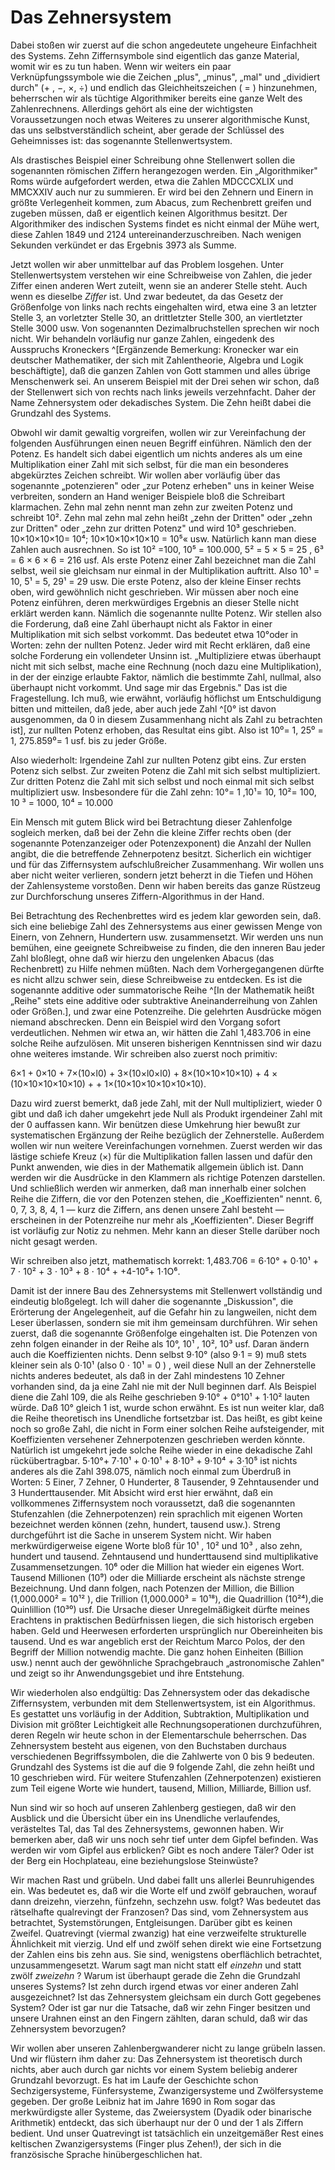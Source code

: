 # Das Zehnersystem

Dabei stoßen wir zuerst auf die schon angedeutete ungeheure
Einfachheit des Systems. Zehn Ziffernsymbole sind eigentlich
das ganze Material, womit wir es zu tun haben. Wenn wir
weiters ein paar Verknüpfungssymbole wie die Zeichen „plus",
„minus", „mal" und „dividiert durch" (+ , −, ×, ÷) <!--korrekte Zeichen nutzen --> und endlich das
Gleichheitszeichen ( = ) hinzunehmen, beherrschen wir als
tüchtige Algorithmiker bereits eine ganze Welt des
Zahlenrechnens. Allerdings gehört als eine der wichtigsten
Voraussetzungen noch etwas Weiteres zu unserer
algorithmische Kunst, das uns selbstverständlich scheint,
aber gerade der Schlüssel des Geheimnisses ist: das
sogenannte Stellenwertsystem.

Als drastisches Beispiel einer Schreibung ohne Stellenwert
sollen die sogenannten römischen Ziffern herangezogen
werden. Ein „Algorithmiker" Roms würde aufgefordert werden,
etwa die Zahlen MDCCCXLIX und MMCXXIV auch nur zu summieren.
Er wird bei den Zehnern und Einern in größte Verlegenheit
kommen, zum Abacus, zum Rechenbrett greifen und zugeben
müssen, daß er eigentlich keinen Algorithmus besitzt. Der
Algorithmiker des indischen Systems findet es nicht einmal
der Mühe wert, diese Zahlen 1849 und 2124
untereinanderzuschreiben. Nach wenigen Sekunden verkündet er
das Ergebnis 3973 als Summe.

Jetzt wollen wir aber unmittelbar auf das Problem losgehen.
Unter Stellenwertsystem verstehen wir eine Schreibweise von
Zahlen, die jeder Ziffer einen anderen Wert zuteilt, wenn
sie an anderer Stelle steht. Auch wenn es dieselbe *Ziffer*
ist. Und zwar bedeutet, da das Gesetz der Größenfolge von
links nach rechts eingehalten wird, etwa eine 3 an letzter
Stelle 3, an vorletzter Stelle 30, an drittletzter Stelle
300, an viertletzter Stelle 3000 usw. Von sogenannten
Dezimalbruchstellen sprechen wir noch nicht. Wir behandeln
vorläufig nur ganze Zahlen, eingedenk des Ausspruchs
Kroneckers ^[Ergänzende Bemerkung: Kronecker war ein
deutscher Mathematiker, der sich mit Zahlentheorie, Algebra
und Logik beschäftigte], daß die ganzen Zahlen von Gott
stammen und alles übrige Menschenwerk sei. An unserem
Beispiel mit der Drei sehen wir schon, daß der Stellenwert
sich von rechts nach links jeweils verzehnfacht. Daher der
Name Zehnersystem oder dekadisches System. Die Zehn heißt
dabei die Grundzahl des Systems.

Obwohl wir damit gewaltig vorgreifen, wollen wir zur
Vereinfachung der folgenden Ausführungen einen neuen Begriff
einführen. Nämlich den der Potenz. Es handelt sich dabei
eigentlich um nichts anderes als um eine Multiplikation
einer Zahl mit sich selbst, für die man ein besonderes
abgekürztes Zeichen schreibt. Wir wollen aber vorläufig über
das sogenannte „potenzieren" oder „zur Potenz erheben" uns
in keiner Weise verbreiten, sondern an Hand weniger
Beispiele bloß die Schreibart klarmachen. Zehn mal zehn
nennt man zehn zur zweiten Potenz und schreibt 10². Zehn mal
zehn mal zehn heißt „zehn der Dritten" oder „zehn zur
Dritten" oder „zehn zur dritten Potenz" und wird 10³
geschrieben. 10×10×10×10= 10⁴; 10×10×10×10×10 = 10⁵« usw.
Natürlich kann man diese Zahlen auch ausrechnen. So ist 10²
=100, 10⁵ = 100.000, 5² = 5 × 5 = 25 , 6³ = 6 × 6 × 6 = 216
usf. Als erste Potenz einer Zahl bezeichnet man die Zahl
selbst, weil sie gleichsam nur einmal in der Multiplikation
auftritt. Also 10¹ = 10, 5¹ = 5, 29¹ = 29 usw. Die erste
Potenz, also der kleine Einser rechts oben, wird gewöhnlich
nicht geschrieben. Wir müssen aber noch eine Potenz
einführen, deren merkwürdiges Ergebnis an dieser Stelle
nicht erklärt werden kann. Nämlich die sogenannte nullte
Potenz. Wir stellen also die Forderung, daß eine Zahl
überhaupt nicht als Faktor in einer Multiplikation mit sich
selbst vorkommt. Das bedeutet etwa 10°oder in Worten: zehn
der nullten Potenz. Jeder wird mit Recht erklären, daß eine
solche Forderung ein vollendeter Unsinn ist. „Multipliziere
etwas überhaupt nicht mit sich selbst, mache eine Rechnung
(noch dazu eine Multiplikation), in der der einzige erlaubte
Faktor, nämlich die bestimmte Zahl, nullmal, also überhaupt
nicht vorkommt. Und sage mir das Ergebnis." Das ist die
Fragestellung. Ich muß, wie erwähnt, vorläufig höflichst um
Entschuldigung bitten und mitteilen, daß jede, aber auch
jede Zahl ^[0° ist davon ausgenommen, da 0 in diesem
Zusammenhang nicht als Zahl zu betrachten ist], zur nullten
Potenz erhoben, das Resultat eins gibt. Also ist 10⁰= 1, 25⁰ =
1, 275.859⁰= 1 usf. bis zu jeder Größe.

Also wiederholt: Irgendeine Zahl zur nullten Potenz gibt
eins. Zur ersten Potenz sich selbst. Zur zweiten Potenz die
Zahl mit sich selbst multipliziert. Zur dritten Potenz die
Zahl mit sich selbst und noch einmal mit sich selbst
multipliziert usw. Insbesondere für die Zahl zehn: 10°= 1
,10¹= 10, 10²= 100, 10 ³ = 1000, 10⁴ = 10.000

Ein Mensch mit gutem Blick wird bei Betrachtung dieser
Zahlenfolge sogleich merken, daß bei der Zehn die kleine
Ziffer rechts oben (der sogenannte Potenzanzeiger oder
Potenzexponent) die Anzahl der Nullen angibt, die die
betreffende Zehnerpotenz besitzt. Sicherlich ein wichtiger
und für das Ziffernsystem aufschlußreicher Zusammenhang. Wir
wollen uns aber nicht weiter verlieren, sondern jetzt
beherzt in die Tiefen und Höhen der Zahlensysteme vorstoßen.
Denn wir haben bereits das ganze Rüstzeug zur Durchforschung
unseres Ziffern-Algorithmus in der Hand.

Bei Betrachtung des Rechenbrettes wird es jedem klar
geworden sein, daß. sich eine beliebige Zahl des
Zehnersystems aus einer gewissen Menge von Einern, von
Zehnern, Hundertern usw. zusammensetzt. Wir werden uns nun
bemühen, eine geeignete Schreibweise zu finden, die den
inneren Bau jeder Zahl bloßlegt, ohne daß wir hierzu den
ungelenken Abacus (das Rechenbrett) zu Hilfe nehmen müßten.
Nach dem Vorhergegangenen dürfte es nicht allzu schwer sein,
diese Schreibweise zu entdecken. Es ist die sogenannte
additive oder summatorische Reihe ^[In der Mathematik heißt
„Reihe" stets eine additive oder subtraktive
Aneinanderreihung von Zahlen oder Größen.], und zwar eine
Potenzreihe. Die gelehrten Ausdrücke mögen niemand
abschrecken. Denn ein Beispiel wird den Vorgang sofort
verdeutlichen. Nehmen wir etwa an, wir hätten die Zahl
1,483.706 in eine solche Reihe aufzulösen. Mit unseren
bisherigen Kenntnissen sind wir dazu ohne weiteres imstande.
Wir schreiben also zuerst noch primitiv:

6×1 + 0×10 + 7×(10×l0) + 3×(10×l0×l0) + 8×(10×10×10×10) + 4 ×
(10×10×10×10×10) + + 1×(10×10×10×10×10×10).

Dazu wird zuerst bemerkt, daß jede Zahl, mit der Null
multipliziert, wieder 0 gibt und daß ich daher umgekehrt
jede Null als Produkt irgendeiner Zahl mit der 0 auffassen
kann. Wir benützen diese Umkehrung hier bewußt zur
systematischen Ergänzung der Reihe bezüglich der
Zehnerstelle. Außerdem wollen wir nun weitere
Vereinfachungen vornehmen. Zuerst werden wir das lästige
schiefe Kreuz (×) für die Multiplikation fallen lassen und
dafür den Punkt anwenden, wie dies in der Mathematik
allgemein üblich ist. Dann werden wir die Ausdrücke in den
Klammern als richtige Potenzen darstellen. Und schließlich
werden wir anmerken, daß man innerhalb einer solchen Reihe
die Ziffern, die vor den Potenzen stehen, die
„Koeffizienten" nennt. 6, 0, 7, 3, 8, 4, 1 — kurz die
Ziffern, ans denen unsere Zahl besteht — erscheinen in der
Potenzreihe nur mehr als „Koeffizienten". Dieser Begriff ist
vorläufig zur Notiz zu nehmen. Mehr kann an dieser Stelle
darüber noch nicht gesagt werden.

Wir schreiben also jetzt, mathematisch korrekt: 1,483.706 =
6⋅10° + 0⋅10¹ + 7 ⋅ 10² + 3 ⋅ 10³ + 8 ⋅ 10⁴ + +4-10⁵+ 1⋅1O⁶.

Damit ist der innere Bau des Zehnersystems mit Stellenwert
vollständig und eindeutig bloßgelegt. Ich will daher die
sogenannte „Diskussion", die Erörterung der Angelegenheit,
auf die Gefahr hin zu langweilen, nicht dem Leser
überlassen, sondern sie mit ihm gemeinsam durchführen. Wir
sehen zuerst, daß die sogenannte Größenfolge eingehalten
ist. Die Potenzen von zehn folgen einander in der Reihe als
10°, 10¹ , 10², 10³ usf. Daran ändern auch die Koeffizienten
nichts. Denn selbst 9⋅10° (also 9⋅1 = 9) muß stets kleiner
sein als 0⋅10¹ (also 0 ⋅ 10¹ = 0 ) , weil diese Null an der
Zehnerstelle nichts anderes bedeutet, als daß in der Zahl
mindestens 10 Zehner vorhanden sind, da ja eine Zahl nie mit
der Null beginnen darf. Als Beispiel diene die Zahl 109, die
als Reihe geschrieben 9⋅10° + 0°10¹ + 1⋅10² lauten würde.
Daß 10° gleich 1 ist, wurde schon erwähnt. Es ist nun weiter
klar, daß die Reihe theoretisch ins Unendliche fortsetzbar
ist. Das heißt, es gibt keine noch so große Zahl, die nicht
in Form einer solchen Reihe aufsteigender, mit Koeffizienten
versehener Zehnerpotenzen geschrieben werden könnte.
Natürlich ist umgekehrt jede solche Reihe wieder in eine
dekadische Zahl rückübertragbar. 5⋅10°+ 7⋅10¹ + 0⋅10¹ +
8⋅10³ + 9⋅10⁴ + 3⋅10⁵ ist nichts anderes als die Zahl
398.075, nämlich noch einmal zum Überdruß in Worten: 5
Einer, 7 Zehner, 0 Hunderter, 8 Tausender, 9 Zehntausender
und 3 Hunderttausender. Mit Absicht wird erst hier erwähnt,
daß ein vollkommenes Ziffernsystem noch voraussetzt, daß die
sogenannten Stufenzahlen (die Zehnerpotenzen) rein
sprachlich mit eigenen Worten bezeichnet werden können
(zehn, hundert, tausend usw.). Streng durchgeführt ist die
Sache in unserem System nicht. Wir haben merkwürdigerweise
eigene Worte bloß für 10¹ , 10² und 10³ , also zehn,
hundert und tausend. Zehntausend und hunderttausend sind
multiplikative Zusammensetzungen. 10⁶ oder die Million hat
wieder ein eigenes Wort. Tausend Millionen (10⁹) oder die
Milliarde erscheint als nächste strenge Bezeichnung. Und
dann folgen, nach Potenzen der Million, die Billion
(1,000.000² = 10¹² ), die Trillion (1,000.000³ = 10¹⁸),
die Quadrillion (10²⁴),die Quinlillion (10³⁰) usf. Die
Ursache dieser Unregelmäßigkeit dürfte meines Erachtens in
praktischen Bedürfnissen liegen, die sich historisch ergeben
haben. Geld und Heerwesen erforderten ursprünglich nur
Obereinheiten bis tausend. Und es war angeblich erst der
Reichtum Marco Polos, der den Begriff der Million notwendig
machte. Die ganz hohen Einheiten (Billion usw.) nennt auch
der gewöhnliche Sprachgebrauch „astronomische Zahlen" und
zeigt so ihr Anwendungsgebiet und ihre Entstehung.

Wir wiederholen also endgültig: Das Zehnersystem oder das
dekadische Ziffernsystem, verbunden mit dem
Stellenwertsystem, ist ein Algorithmus. Es gestattet uns
vorläufig in der Addition, Subtraktion, Multiplikation und
Division mit größter Leichtigkeit alle Rechnungsoperationen
durchzuführen, deren Regeln wir heute schon in der
Elementarschule beherrschen. Das Zehnersystem besteht aus
eigenen, von den Buchstaben durchaus verschiedenen
Begriffssymbolen, die die Zahlwerte von 0 bis 9 bedeuten.
Grundzahl des Systems ist die auf die 9 folgende Zahl, die
zehn heißt und 10 geschrieben wird. Für weitere Stufenzahlen
(Zehnerpotenzen) existieren zum Teil eigene Worte wie
hundert, tausend, Million, Milliarde, Billion usf.

Nun sind wir so hoch auf unseren Zahlenberg gestiegen, daß
wir den Ausblick und die Übersicht über ein ins Unendliche
verlaufendes, verästeltes Tal, das Tal des Zehnersystems,
gewonnen haben. Wir bemerken aber, daß wir uns noch sehr
tief unter dem Gipfel befinden. Was werden wir vom Gipfel
aus erblicken? Gibt es noch andere Täler? Oder ist der Berg
ein Hochplateau, eine beziehungslose Steinwüste?

Wir machen Rast und grübeln. Und dabei fallt uns allerlei
Beunruhigendes ein. Was bedeutet es, daß wir die Worte elf
und zwölf gebrauchen, worauf dann dreizehn, vierzehn,
fünfzehn, sechzehn usw. folgt? Was bedeutet das rätselhafte
qualrevingt der Franzosen? Das sind, vom Zehnersystem aus
betrachtet, Systemstörungen, Entgleisungen. Darüber gibt es
keinen Zweifel. Quatrevingt (viermal zwanzig) hat eine
verzweifelte strukturelle Ähnlichkeit mit vierzig. Und elf
und zwölf sehen direkt wie eine Fortsetzung der Zahlen eins
bis zehn aus. Sie sind, wenigstens oberflächlich betrachtet,
unzusammengesetzt. Warum sagt man nicht statt elf *einzehn* <!-- ergänzende Hervorhebung -->
und statt zwölf *zweizehn* <!-- ergänzende hervorhebung --> ? Warum ist überhaupt gerade die
Zehn die Grundzahl unseres Systems? Ist zehn durch irgend
etwas vor einer anderen Zahl ausgezeichnet? Ist das
Zehnersystem gleichsam ein durch Gott gegebenes System?
Oder ist gar nur die Tatsache, daß wir zehn Finger besitzen
und unsere Urahnen einst an den Fingern zählten, daran
schuld, daß wir das Zehnersystem bevorzugen?

Wir wollen aber unseren Zahlenbergwanderer nicht zu lange
grübeln lassen. Und wir flüstern ihm daher zu: Das
Zehnersystem ist theoretisch durch nichts, aber auch durch
gar nichts vor einem System beliebig anderer Grundzahl
bevorzugt. Es hat im Laufe der Geschichte schon
Sechzigersysteme, Fünfersysteme, Zwanzigersysteme und
Zwölfersysteme gegeben. Der große Leibniz hat im Jahre 1690
in Rom sogar das merkwürdigste aller Systeme, das
Zweiersystem (Dyadik oder binarische Arithmetik) entdeckt,
das sich überhaupt nur der 0 und der 1 als Ziffern bedient.
Und unser Quatrevingt ist tatsächlich ein unzeitgemäßer Rest
eines keltischen Zwanzigersystems (Finger plus Zehen!), der
sich in die französische Sprache hinübergeschlichen hat.
